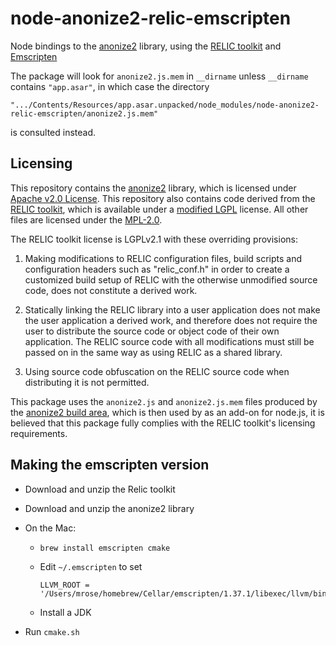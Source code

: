 # node-anonize2-relic-emscripten
Node bindings to the [anonize2](https://gitlab.com/abhvious/anonize2) library,
using the [RELIC toolkit](https://github.com/relic-toolkit/relic)
and [Emscripten](https://github.com/kripken/emscripten)

The package will look for `anonize2.js.mem` in `__dirname` unless `__dirname` contains `"app.asar"`,
in which case the directory 

    ".../Contents/Resources/app.asar.unpacked/node_modules/node-anonize2-relic-emscripten/anonize2.js.mem"

is consulted instead.

## Licensing
This repository contains the [anonize2](https://gitlab.com/abhvious/anonize2) library,
which is licensed under [Apache v2.0 License](https://gitlab.com/abhvious/anonize2/blob/master/LICENSE.txt).
This repository also contains code derived from the [RELIC toolkit](https://github.com/relic-toolkit/relic),
which is available under a [modified LGPL](https://github.com/relic-toolkit/relic/blob/master/COPYING) license.
All other files are licensed under the [MPL-2.0](./LICENSE).

The RELIC toolkit license is LGPLv2.1 with these overriding provisions:

   1. Making modifications to RELIC configuration files, build scripts and
      configuration headers such as "relic_conf.h" in order to create a
      customized build setup of RELIC with the otherwise unmodified source code,
      does not constitute a derived work.

   2. Statically linking the RELIC library into a user application does not
      make the user application a derived work, and therefore does not require
      the user to distribute the source code or object code of their own
      application. The RELIC source code with all modifications must still be
      passed on in the same way as using RELIC as a shared library.

   3. Using source code obfuscation on the RELIC source code when distributing
      it is not permitted.

This package uses the `anonize2.js` and `anonize2.js.mem` files produced by the
[anonize2 build area](https://gitlab.com/abhvious/anonize2/builds),
which is then used by as an add-on for node.js,
it is believed that this package fully complies with the RELIC toolkit's licensing requirements.

## Making the emscripten version

* Download and unzip the Relic toolkit

* Download and unzip the anonize2 library

* On the Mac:

  * `brew install emscripten cmake`

  * Edit `~/.emscripten` to set

        LLVM_ROOT = '/Users/mrose/homebrew/Cellar/emscripten/1.37.1/libexec/llvm/bin'

  * Install a JDK

* Run `cmake.sh`
